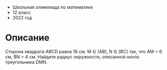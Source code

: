 * Школьная олимпиада по математике
* 12 класс
* 2022 год

# Описание
Сторона квадрата ABCD равна 18 см. M ∈ [AB], N ∈ [BC] так, что AM = 6 см, BN = 4 см. Найдите радиус окружности, описанной около треугольника DMN.